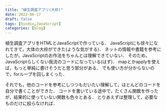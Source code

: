 ```yaml
---
title: "植生調査アプリ(大枠)"
date: 2022-06-17
draft: false
tags: [biodiv,JavaScript]
categories: [blog]
---
```


植生調査アプリをHTMLとJavaScriptで作っている．
JavaScriptにも徐々になれてきて，大体の大枠ができた(ような気がする)．
ネットの情報や書籍を参考にしたが，JavaScriptのお作法をちゃんとは理解できていない．
そのため，JavaScriptらしくない我流のコードになっている(はず)．
mapとかapplyを使えば，もっと単純に書けそうだと思う部分がある．
でも使い方が分からないので，forループを回しまくった．

それでも，他のコードを参考にしつつもだいたい理解して，ほとんどのコードを自分で書くことができた．
コードを書いている途中で，たくさん関数を作ったが，結果的に使っていない関数も色々とある．
とりあえずは整理して，必要なものだけに絞らなければ．
